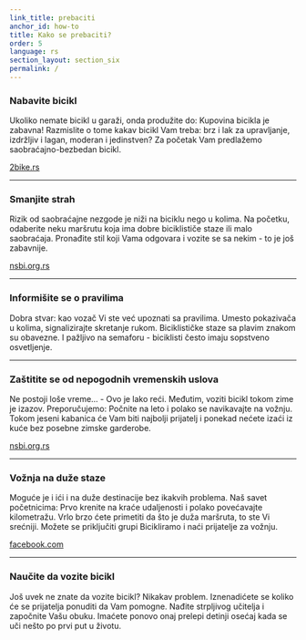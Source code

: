 ```yaml
---
link_title: prebaciti
anchor_id: how-to
title: Kako se prebaciti?
order: 5
language: rs
section_layout: section_six
permalink: /
---
```


### Nabavite bicikl
Ukoliko nemate bicikl u garaži, onda produžite do: Kupovina bicikla je zabavna! Razmislite o tome kakav bicikl Vam treba: brz i lak za upravljanje, izdržljiv i lagan, moderan i jedinstven? Za početak Vam predlažemo saobraćajno-bezbedan bicikl.

<a href="http://www.2bike.rs/cikloberza/" target="_blank">2bike.rs</a>

***

### Smanjite strah
Rizik od saobraćajne nezgode je niži na biciklu nego u kolima. Na početku, odaberite neku maršrutu koja ima dobre biciklističe staze ili malo saobraćaja. Pronađite stil koji Vama odgovara i vozite se sa nekim - to je još zabavnije. 

<a href="http://www.nsbi.org.rs/vesti/akcije-aktivnosti/angela-merkel-%C5%A1-vi%C5%A1e-biciklista-su-bezbedniji" target="_blank">nsbi.org.rs</a>

***

### Informišite se o pravilima
Dobra stvar: kao vozač Vi ste već upoznati sa pravilima. Umesto pokazivača u kolima, signalizirajte skretanje rukom. Biciklističke staze sa plavim znakom su obavezne. I pažljivo na semaforu - biciklisti često imaju sopstveno osvetljenje.

***

### Zaštitite se od nepogodnih vremenskih uslova
Ne postoji loše vreme… - Ovo je lako reći. Međutim, voziti bicikl tokom zime je izazov. Preporučujemo: Počnite na leto i polako se navikavajte na vožnju. Tokom jeseni kabanica će Vam biti najbolji prijatelj i ponekad nećete izaći iz kuće bez posebne zimske garderobe. 

<a href="http://www.nsbi.org.rs/zimska-voznja-bajsa-zasto-ovo-nisam-ranije-radila" target="_blank">nsbi.org.rs</a>

***

### Vožnja na duže staze
Moguće je i ići i na duže destinacije bez ikakvih problema. Naš savet početnicima: Prvo krenite na kraće udaljenosti i polako povećavajte kilometražu. Vrlo brzo ćete primetiti da što je duža maršruta, to ste Vi srećniji. Možete se priključiti grupi Bicikliramo i naći prijatelje za vožnju. 

<a href="https://www.facebook.com/groups/bicikliramo/?ref=br_rs" target="_blank">facebook.com</a>

***

### Naučite da vozite bicikl
Još uvek ne znate da vozite bicikl? Nikakav problem. Iznenadićete se koliko će se prijatelja ponuditi da Vam pomogne. Nađite strpljivog učitelja i započnite Vašu obuku. Imaćete ponovo onaj prelepi detinji osećaj kada se uči nešto po prvi put u životu.
